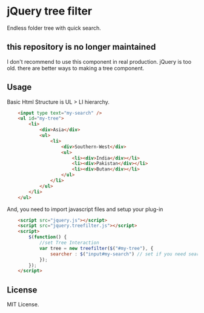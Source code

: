 # jQuery tree filter
Endless folder tree with quick search.

## this repository is no longer maintained
I don't recommend to use this component in real production. jQuery is too old. there are better ways to making a tree component.

## Usage
Basic Html Structure is UL > LI hierarchy.
```HTML
	<input type text="my-search" />
	<ul id="my-tree">
		<li>
			<div>Asia</div>
			<ul>
				<li>
					<div>Southern-West</div>
					<ul>
						<li><div>India</div></li>
						<li><div>Pakistan</div></li>
						<li><div>Butan</div></li>
					</ul>
				</li>
			</ul>
		</li>
	</ul>
```

And, you need to import javascript files and setup your plug-in
```HTML
	<script src="jquery.js"></script>
	<script src="jquery.treefilter.js"></script>
	<script>
		$(function() {
			//set Tree Interaction
			var tree = new treefilter($("#my-tree"), {
				searcher : $("input#my-search") // set if you need search function.
			});
		});
	</script>
```

## License
MIT License.